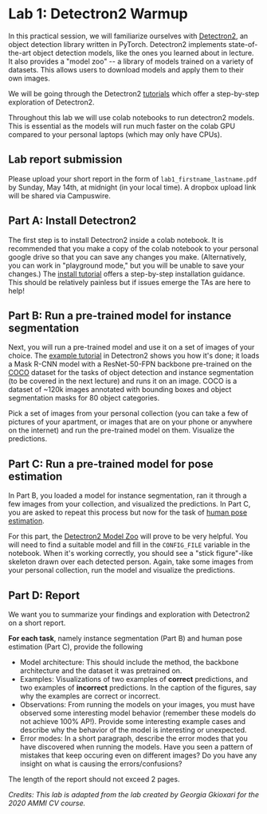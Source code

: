 # Lab 1: Detectron2 Warmup

In this practical session, we will familiarize ourselves with [Detectron2][d2], an object detection library written in PyTorch. Detectron2 implements state-of-the-art object detection models, like the ones you learned about in lecture. It also provides a "model zoo" -- a library of models trained on a variety of datasets. This allows users to download models and apply them to their own images. 

We will be going through the Detectron2 [tutorials][d2tut] which offer a step-by-step exploration of Detectron2.

Throughout this lab we will use colab notebooks to run detectron2 models. This is essential as the models will run much faster on the colab GPU compared to your personal laptops (which may only have CPUs). 

## Lab report submission
Please upload your short report in the form of `lab1_firstname_lastname.pdf` by Sunday, May 14th, at midnight (in your local time). A dropbox upload link will be shared via Campuswire.

## Part A: Install Detectron2 

The first step is to install Detectron2 inside a colab notebook. It is recommended that you make a copy of the colab notebook to your personal google drive so that you can save any changes you make. (Alternatively, you can work in "playground mode," but you will be unable to save your changes.) The [install tutorial][d2inst] offers a step-by-step installation guidance. This should be relatively painless but if issues emerge the TAs are here to help!

## Part B: Run a pre-trained model for instance segmentation

Next, you will run a pre-trained model and use it on a set of images of your choice. The [example tutorial][d2run] in Detectron2 shows you how it's done; it loads a Mask R-CNN model with a ResNet-50-FPN backbone pre-trained on the [COCO][coco] dataset for the tasks of object detection and instance segmentation (to be covered in the next lecture) and runs it on an image. COCO is a dataset of ~120k images annotated with bounding boxes and object segmentation masks for 80 object categories. 

Pick a set of images from your personal collection (you can take a few of pictures of your apartment, or images that are on your phone or anywhere on the internet) and run the pre-trained model on them. Visualize the predictions.

## Part C: Run a pre-trained model for pose estimation 

In Part B, you loaded a model for instance segmentation, ran it through a few images from your collection, and visualized the predictions. In Part C, you are asked to repeat this process but now for the task of [human pose estimation][pose].

For this part, the [Detectron2 Model Zoo][d2zoo] will prove to be very helpful. You will need to find a suitable model and fill in the `CONFIG_FILE` variable in the notebook. When it's working correctly, you should see a "stick figure"-like skeleton drawn over each detected person. Again, take some images from your personal collection, run the model and visualize the predictions. 

## Part D: Report

We want you to summarize your findings and exploration with Detectron2 on a short report. 

__For each task__, namely instance segmentation (Part B) and human pose estimation (Part C), provide the following
* Model architecture: This should include the method, the backbone architecture and the dataset it was pretrained on.
* Examples: Visualizations of two examples of __correct__ predictions, and two examples of __incorrect__ predictions. In the caption of the figures, say why the examples are correct or incorrect.
* Observations: From running the models on your images, you must have observed some interesting model behavior (remember these models do not achieve 100% AP!). Provide some interesting example cases and describe why the behavior of the model is interesting or unexpected. 
* Error modes: In a short paragraph, describe the error modes that you have discovered when running the models. Have you seen a pattern of mistakes that keep occuring even on different images? Do you have any insight on what is causing the errors/confusions? 

The length of the report should not exceed 2 pages.

*Credits: This lab is adapted from the lab created by Georgia Gkioxari for the 2020 AMMI CV course.*

[d2]: https://github.com/facebookresearch/detectron2
[d2tut]: https://colab.research.google.com/drive/1X6dmLHMVw3B9QhZn-x0j5HLi_Ss4mHYy?usp=sharing
[d2inst]: https://colab.research.google.com/drive/1X6dmLHMVw3B9QhZn-x0j5HLi_Ss4mHYy#scrollTo=vM54r6jlKTII
[d2run]: https://colab.research.google.com/drive/1X6dmLHMVw3B9QhZn-x0j5HLi_Ss4mHYy#scrollTo=Vk4gID50K03a
[coco]: http://cocodataset.org/#home
[d2zoo]: https://github.com/facebookresearch/detectron2/blob/master/MODEL_ZOO.md
[pose]: https://colab.research.google.com/drive/1X6dmLHMVw3B9QhZn-x0j5HLi_Ss4mHYy#scrollTo=oKBbjnLw5GGG
